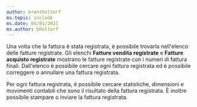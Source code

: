 ```yaml
---
author: brentholtorf
ms.topic: include
ms.date: 04/01/2021
ms.author: bholtorf
---
```

Una volta che la fattura è stata registrata, è possibile trovarla nell'elenco delle fatture registrate. Gli elenchi **Fatture vendita registrate** e **Fatture acquisto registrate** mostrano le fatture registrate con i numeri di fattura finali. Dall'elenco è possibile cercare ogni fattura registrata ed è possibile correggere o annullare una fattura registrata.  

Per ogni fattura registrata, è possibile cercare statistiche, dimensioni e movimenti contabili che sono il risultato della fattura registrata. È inoltre possibile stampare o inviare la fattura registrata.  
